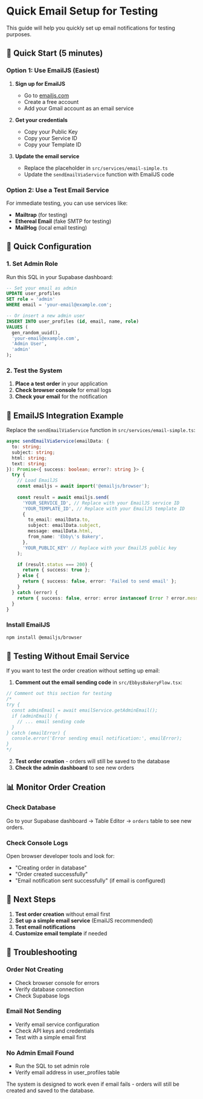 # Quick Email Setup for Testing

This guide will help you quickly set up email notifications for testing purposes.

## 🚀 Quick Start (5 minutes)

### Option 1: Use EmailJS (Easiest)

1. **Sign up for EmailJS**
   - Go to [emailjs.com](https://emailjs.com)
   - Create a free account
   - Add your Gmail account as an email service

2. **Get your credentials**
   - Copy your Public Key
   - Copy your Service ID
   - Copy your Template ID

3. **Update the email service**
   - Replace the placeholder in `src/services/email-simple.ts`
   - Update the `sendEmailViaService` function with EmailJS code

### Option 2: Use a Test Email Service

For immediate testing, you can use services like:
- **Mailtrap** (for testing)
- **Ethereal Email** (fake SMTP for testing)
- **MailHog** (local email testing)

## 🔧 Quick Configuration

### 1. Set Admin Role

Run this SQL in your Supabase dashboard:

```sql
-- Set your email as admin
UPDATE user_profiles 
SET role = 'admin' 
WHERE email = 'your-email@example.com';

-- Or insert a new admin user
INSERT INTO user_profiles (id, email, name, role) 
VALUES (
  gen_random_uuid(), 
  'your-email@example.com', 
  'Admin User', 
  'admin'
);
```

### 2. Test the System

1. **Place a test order** in your application
2. **Check browser console** for email logs
3. **Check your email** for the notification

## 📧 EmailJS Integration Example

Replace the `sendEmailViaService` function in `src/services/email-simple.ts`:

```typescript
async sendEmailViaService(emailData: {
  to: string;
  subject: string;
  html: string;
  text: string;
}): Promise<{ success: boolean; error?: string }> {
  try {
    // Load EmailJS
    const emailjs = await import('@emailjs/browser');
    
    const result = await emailjs.send(
      'YOUR_SERVICE_ID', // Replace with your EmailJS service ID
      'YOUR_TEMPLATE_ID', // Replace with your EmailJS template ID
      {
        to_email: emailData.to,
        subject: emailData.subject,
        message: emailData.html,
        from_name: 'Ebby\'s Bakery',
      },
      'YOUR_PUBLIC_KEY' // Replace with your EmailJS public key
    );

    if (result.status === 200) {
      return { success: true };
    } else {
      return { success: false, error: 'Failed to send email' };
    }
  } catch (error) {
    return { success: false, error: error instanceof Error ? error.message : 'Unknown error' };
  }
}
```

### Install EmailJS

```bash
npm install @emailjs/browser
```

## 🧪 Testing Without Email Service

If you want to test the order creation without setting up email:

1. **Comment out the email sending code** in `src/EbbysBakeryFlow.tsx`:

```typescript
// Comment out this section for testing
/*
try {
  const adminEmail = await emailService.getAdminEmail();
  if (adminEmail) {
    // ... email sending code
  }
} catch (emailError) {
  console.error('Error sending email notification:', emailError);
}
*/
```

2. **Test order creation** - orders will still be saved to the database
3. **Check the admin dashboard** to see new orders

## 📊 Monitor Order Creation

### Check Database

Go to your Supabase dashboard → Table Editor → `orders` table to see new orders.

### Check Console Logs

Open browser developer tools and look for:
- "Creating order in database"
- "Order created successfully"
- "Email notification sent successfully" (if email is configured)

## 🎯 Next Steps

1. **Test order creation** without email first
2. **Set up a simple email service** (EmailJS recommended)
3. **Test email notifications**
4. **Customize email template** if needed

## 🚨 Troubleshooting

### Order Not Creating
- Check browser console for errors
- Verify database connection
- Check Supabase logs

### Email Not Sending
- Verify email service configuration
- Check API keys and credentials
- Test with a simple email first

### No Admin Email Found
- Run the SQL to set admin role
- Verify email address in user_profiles table

The system is designed to work even if email fails - orders will still be created and saved to the database. 